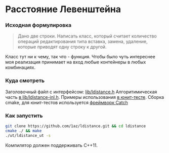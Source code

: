 # Расстояние Левенштейна
### Исходная формулировка
> Дано две строки.
> Написать класс, который считает количество операций редактирования типа вставка, замена, удаление,
> которые приводят одну строку к другой.

Класс тут ни к чему, так что - функция. Чтобы было чуть интереснее моя реализация принимает на вход любые контейнеры в любых комбинациях.
### Куда смотреть
Заголовочный файл с интерфейсом: [lib/ldistance.h](https://github.com/1az/ldistance/blob/master/lib/ldistance.h)
Алгоритимическая часть [в lib/ldistance-inl.h](https://github.com/1az/ldistance/blob/master/lib/ldistance-inl.h#L27).
Примеры использования [в юнит-тесте](https://github.com/1az/ldistance/blob/master/ut/ldistance_ut.cpp).
Сборка cmake, для юнит-тестов используется [фреймворк Catch](https://github.com/philsquared/Catch)
### Как запустить
```bash
git clone https://github.com/1az/ldistance.git && cd ldistance
cmake ./ && make
./ut/ldistance_ut -s
```
Компилятор должен поддерживать C++11.
